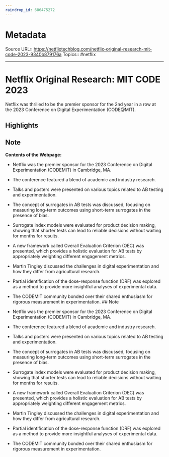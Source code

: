 ```yaml
---
raindrop_id: 686475272
---
```


# Metadata
Source URL:: https://netflixtechblog.com/netflix-original-research-mit-code-2023-9340b879176a
Topics:: #netflix

---
# Netflix Original Research: MIT CODE 2023

Netflix was thrilled to be the premier sponsor for the 2nd year in a row at the 2023 Conference on Digital Experimentation (CODE@MIT).

## Highlights

## Note

**Contents of the Webpage:**

- Netflix was the premier sponsor for the 2023 Conference on Digital Experimentation (CODEMIT) in Cambridge, MA. 
- The conference featured a blend of academic and industry research. 
- Talks and posters were presented on various topics related to AB testing and experimentation. 
- The concept of surrogates in AB tests was discussed, focusing on measuring long-term outcomes using short-term surrogates in the presence of bias. 
- Surrogate index models were evaluated for product decision making, showing that shorter tests can lead to reliable decisions without waiting for months for results. 
- A new framework called Overall Evaluation Criterion (OEC) was presented, which provides a holistic evaluation for AB tests by appropriately weighting different engagement metrics. 
- Martin Tingley discussed the challenges in digital experimentation and how they differ from agricultural research. 
- Partial identification of the dose-response function (DRF) was explored as a method to provide more insightful analyses of experimental data. 
- The CODEMIT community bonded over their shared enthusiasm for rigorous measurement in experimentation. ## Note

- Netflix was the premier sponsor for the 2023 Conference on Digital Experimentation (CODEMIT) in Cambridge, MA. 
- The conference featured a blend of academic and industry research. 
- Talks and posters were presented on various topics related to AB testing and experimentation. 
- The concept of surrogates in AB tests was discussed, focusing on measuring long-term outcomes using short-term surrogates in the presence of bias. 
- Surrogate index models were evaluated for product decision making, showing that shorter tests can lead to reliable decisions without waiting for months for results. 
- A new framework called Overall Evaluation Criterion (OEC) was presented, which provides a holistic evaluation for AB tests by appropriately weighting different engagement metrics. 
- Martin Tingley discussed the challenges in digital experimentation and how they differ from agricultural research. 
- Partial identification of the dose-response function (DRF) was explored as a method to provide more insightful analyses of experimental data. 
- The CODEMIT community bonded over their shared enthusiasm for rigorous measurement in experimentation. 
